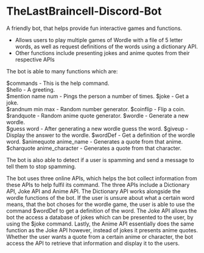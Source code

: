# TheLastBraincell-Discord-Bot

A friendly bot, that helps provide fun interactive games and functions.
  - Allows users to play multiple games of Wordle with a file of 5 letter words, as well as request definitions of the words using a dictionary API.
  - Other functions include presenting jokes and anime quotes from their respective APIs

The bot is able to many functions which are:

$commands - This is the help command.                           
$hello - A greeting.                                         
$mention name num - Pings the person a number of times.
$joke - Get a joke.    
$randnum min max - Random number generator.
$coinflip - Flip a coin.                                        
$randquote - Random anime quote generator.
$wordle - Generate a new wordle.  
$guess word - After generating a new wordle guess the word.
$giveup - Display the answer to the wordle.
$wordDef - Get a definition of the wordle word.
$animequote anime_name - Generates a quote from that anime.   
$charquote anime_character - Generates a quote from that character.

The bot is also able to detect if a user is spamming and send a message to tell them to stop spamming.

The bot uses three online APIs, which helps the bot collect information from these APIs to help fulfil its command. The three APIs include a
Dictionary API, Joke API and Anime API. The Dictionary API works alongside the wordle functions of the bot. If the user is unsure about what
a certain word means, that the bot choses for the wordle game, the user is able to use the command $wordDef to get a definition of the word.
The Joke API allows the bot the access a database of jokes which can be presented to the user, by using the $joke command. Lastly, the Anime 
API essentially does the same function as the Joke API however, instead of jokes it presents anime quotes. Whether the user wants a quote 
from a certain anime or character, the bot access the API to retrieve that information and display it to the users. 
